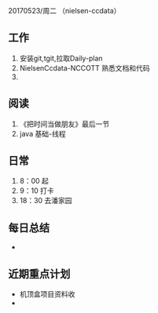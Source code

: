 20170523/周二 （nielsen-ccdata）

工作
---
1. 安装git,tgit,拉取Daily-plan
2. NielsenCcdata-NCCOTT  熟悉文档和代码
3. 


阅读
----
1. 《把时间当做朋友》最后一节
2.  java 基础-线程

日常
----
1. 8：00 起
2. 9：10 打卡
3. 18：30 去潘家园


每日总结
--------
- 

近期重点计划
-----------
- 机顶盒项目资料收
- 

